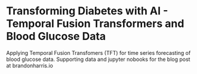 
# Transforming Diabetes with AI - Temporal Fusion Transformers and Blood Glucose Data

Applying Temporal Fusion Transfomers (TFT) for time series forecasting of blood glucose data. Supporting data and jupyter nobooks for the blog post at brandonharris.io


